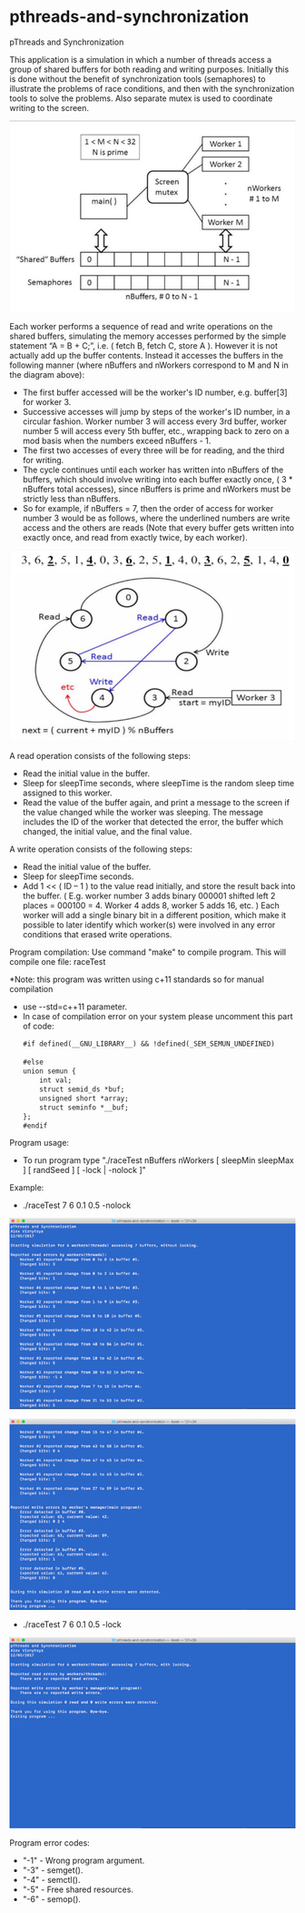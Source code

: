 # pthreads-and-synchronization
pThreads and Synchronization

This application is a simulation in which a number of threads access a group of shared buffers for both reading and writing purposes. Initially this is done without the benefit of synchronization tools (semaphores) to illustrate the problems of race conditions, and then with the synchronization tools to solve the problems. Also separate mutex is used to coordinate writing to the screen.

![Screenshot 4](screenshots/pthreads_and_synchronization_4.jpg "Screenshot 4")

Each worker performs a sequence of read and write operations on the shared buffers, simulating the memory accesses performed by the simple statement “A = B + C;”, i.e. ( fetch B, fetch C, store A ). However it is not actually add up the buffer contents. Instead it accesses the buffers in the following manner (where nBuffers and nWorkers correspond to M and N in the diagram above): 
- The first buffer accessed will be the worker's ID number, e.g. buffer[3] for worker 3.
- Successive accesses will jump by steps of the worker's ID number, in a circular fashion. Worker number 3 will access every 3rd buffer, worker number 5 will access every 5th buffer, etc., wrapping back to zero on a mod basis when the numbers exceed nBuffers - 1.
- The first two accesses of every three will be for reading, and the third for writing.
- The cycle continues until each worker has written into nBuffers of the buffers, which should involve writing into each buffer exactly once, ( 3 * nBuffers total accesses), since nBuffers is prime and nWorkers must be strictly less than nBuffers.
- So for example, if nBuffers = 7, then the order of access for worker number 3 would be as follows, where the underlined numbers are write access and the others are reads (Note that every buffer gets written into exactly once, and read from exactly twice, by each worker).

![Screenshot 5](screenshots/pthreads_and_synchronization_5.jpg "Screenshot 5")

A read operation consists of the following steps:
- Read the initial value in the buffer.
- Sleep for sleepTime seconds, where sleepTime is the random sleep time assigned to this worker.
- Read the value of the buffer again, and print a message to the screen if the value changed while the worker was sleeping. The message includes the ID of the worker that detected the error, the buffer which changed, the initial value, and the final value.

A write operation consists of the following steps:
- Read the initial value of the buffer.
- Sleep for sleepTime seconds.
- Add 1 << ( ID – 1 ) to the value read initially, and store the result back into the buffer. ( E.g. worker number 3 adds binary 000001 shifted left 2 places = 000100 = 4. Worker 4 adds 8, worker 5 adds 16, etc. ) Each worker will add a single binary bit in a different position, which make it possible to later identify which worker(s) were involved in any error conditions that erased write operations.

Program compilation:
Use command "make" to compile program. This will compile one file:
	raceTest

*Note: this program was written using c+11 standards so for manual compilation  
- use --std=c++11 parameter.  
- In case of compilation error on your system please uncomment this part of code: 
    ```
    #if defined(__GNU_LIBRARY__) && !defined(_SEM_SEMUN_UNDEFINED)
      
    #else 
    union semun {
        int val;
        struct semid_ds *buf;
        unsigned short *array;
        struct seminfo *__buf;
    };
    #endif
    ```

Program usage:  
- To run program type "./raceTest nBuffers nWorkers [ sleepMin sleepMax ] [ randSeed ] [ -lock | -nolock ]"

Example:   
- ./raceTest 7 6 0.1 0.5 -nolock

![Screenshot 1](screenshots/pthreads_and_synchronization_1.jpg "Screenshot 1")

![Screenshot 2](screenshots/pthreads_and_synchronization_2.jpg "Screenshot 2")

- ./raceTest 7 6 0.1 0.5 -lock

![Screenshot 3](screenshots/pthreads_and_synchronization_3.jpg "Screenshot 3")

Program error codes:  
- "-1"  - Wrong program argument.
- "-3"  - semget().
- "-4"  - semctl().
- "-5"  - Free shared resources.
- "-6"  - semop().
